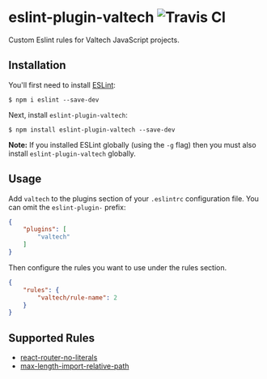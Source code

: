 # eslint-plugin-valtech ![Travis CI](https://travis-ci.org/valtech-nyc/eslint-plugin-valtech.svg?branch=master)

Custom Eslint rules for Valtech JavaScript projects.

## Installation

You'll first need to install [ESLint](http://eslint.org):

```
$ npm i eslint --save-dev
```

Next, install `eslint-plugin-valtech`:

```
$ npm install eslint-plugin-valtech --save-dev
```

**Note:** If you installed ESLint globally (using the `-g` flag) then you must also install `eslint-plugin-valtech` globally.

## Usage

Add `valtech` to the plugins section of your `.eslintrc` configuration file. You can omit the `eslint-plugin-` prefix:

```json
{
    "plugins": [
        "valtech"
    ]
}
```


Then configure the rules you want to use under the rules section.

```json
{
    "rules": {
        "valtech/rule-name": 2
    }
}
```

## Supported Rules

* [react-router-no-literals](docs/rules/react-router-no-literals.md)
* [max-length-import-relative-path](docs/rules/max-length-import-relative-path.md)
